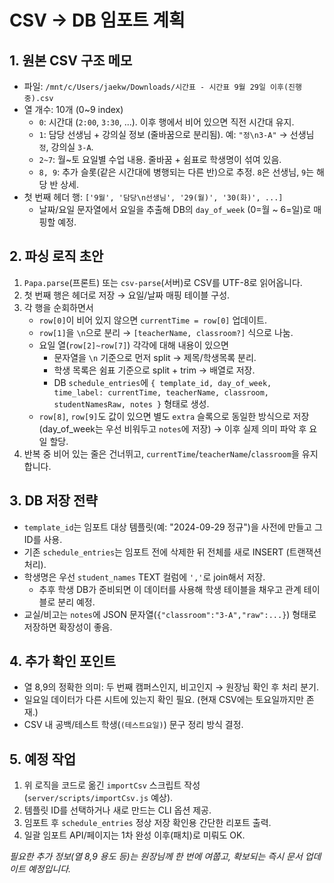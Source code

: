 # CSV → DB 임포트 계획

## 1. 원본 CSV 구조 메모
- 파일: `/mnt/c/Users/jaekw/Downloads/시간표 - 시간표 9월 29일 이후(진행중).csv`
- 열 개수: 10개 (0~9 index)
  - `0`: 시간대 (`2:00`, `3:30`, ...). 이후 행에서 비어 있으면 직전 시간대 유지.
  - `1`: 담당 선생님 + 강의실 정보 (줄바꿈으로 분리됨). 예: `"정\n3-A"` → 선생님 `정`, 강의실 `3-A`.
  - `2~7`: 월~토 요일별 수업 내용. 줄바꿈 + 쉼표로 학생명이 섞여 있음.
  - `8, 9`: 추가 슬롯(같은 시간대에 병행되는 다른 반)으로 추정. `8`은 선생님, `9`는 해당 반 상세.
- 첫 번째 헤더 행: `['9월', '담당\n선생님', '29(월)', '30(화)', ...]`
  - 날짜/요일 문자열에서 요일을 추출해 DB의 `day_of_week` (0=월 ~ 6=일)로 매핑할 예정.

## 2. 파싱 로직 초안
1. `Papa.parse`(프론트) 또는 `csv-parse`(서버)로 CSV를 UTF-8로 읽어옵니다.
2. 첫 번째 행은 헤더로 저장 → 요일/날짜 매핑 테이블 구성.
3. 각 행을 순회하면서
   - `row[0]`이 비어 있지 않으면 `currentTime = row[0]` 업데이트.
   - `row[1]`을 `\n`으로 분리 → `[teacherName, classroom?]` 식으로 나눔.
   - 요일 열(`row[2]~row[7]`) 각각에 대해 내용이 있으면
     - 문자열을 `\n` 기준으로 먼저 split → 제목/학생목록 분리.
     - 학생 목록은 쉼표 기준으로 split + trim → 배열로 저장.
     - DB `schedule_entries`에 `{ template_id, day_of_week, time_label: currentTime, teacherName, classroom, studentNamesRaw, notes }` 형태로 생성.
   - `row[8]`, `row[9]`도 값이 있으면 별도 `extra` 슬록으로 동일한 방식으로 저장 (day_of_week는 우선 비워두고 `notes`에 저장) → 이후 실제 의미 파악 후 요일 할당.
4. 반복 중 비어 있는 줄은 건너뛰고, `currentTime`/`teacherName`/`classroom`을 유지합니다.

## 3. DB 저장 전략
- `template_id`는 임포트 대상 템플릿(예: "2024-09-29 정규")을 사전에 만들고 그 ID를 사용.
- 기존 `schedule_entries`는 임포트 전에 삭제한 뒤 전체를 새로 INSERT (트랜잭션 처리).
- 학생명은 우선 `student_names` TEXT 컬럼에 `','`로 join해서 저장.
  - 추후 학생 DB가 준비되면 이 데이터를 사용해 학생 테이블을 채우고 관계 테이블로 분리 예정.
- 교실/비고는 `notes`에 JSON 문자열(`{"classroom":"3-A","raw":...}`) 형태로 저장하면 확장성이 좋음.

## 4. 추가 확인 포인트
- 열 8,9의 정확한 의미: 두 번째 캠퍼스인지, 비고인지 → 원장님 확인 후 처리 분기.
- 일요일 데이터가 다른 시트에 있는지 확인 필요. (현재 CSV에는 토요일까지만 존재.)
- CSV 내 공백/테스트 학생(`(테스트요일)`) 문구 정리 방식 결정.

## 5. 예정 작업
1. 위 로직을 코드로 옮긴 `importCsv` 스크립트 작성 (`server/scripts/importCsv.js` 예상).
2. 템플릿 ID를 선택하거나 새로 만드는 CLI 옵션 제공.
3. 임포트 후 `schedule_entries` 정상 저장 확인용 간단한 리포트 출력.
4. 일괄 임포트 API/페이지는 1차 완성 이후(패치)로 미뤄도 OK.

*필요한 추가 정보(열 8,9 용도 등)는 원장님께 한 번에 여쭙고, 확보되는 즉시 문서 업데이트 예정입니다.*
